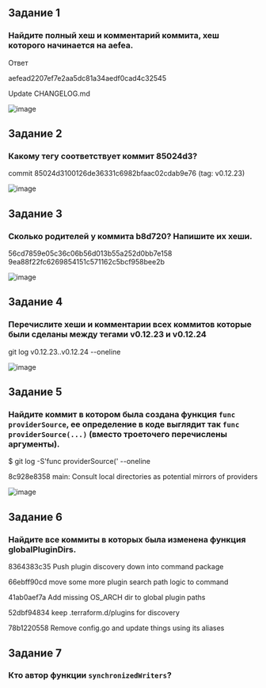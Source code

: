 ## Задание 1
### Найдите полный хеш и комментарий коммита, хеш которого начинается на aefea.

Ответ

aefead2207ef7e2aa5dc81a34aedf0cad4c32545

Update CHANGELOG.md

![image](https://user-images.githubusercontent.com/126553776/234281663-6604667e-4718-4a1d-81bf-cdbdb4d7045a.png)

## Задание 2
### Какому тегу соответствует коммит 85024d3?

commit 85024d3100126de36331c6982bfaac02cdab9e76 (tag: v0.12.23)

![image](https://user-images.githubusercontent.com/126553776/234282351-bd55e00a-fdc1-46d5-ae1e-9c40f0a02ce4.png)

## Задание 3
### Сколько родителей у коммита b8d720? Напишите их хеши.

 56cd7859e05c36c06b56d013b55a252d0bb7e158 9ea88f22fc6269854151c571162c5bcf958bee2b

![image](https://user-images.githubusercontent.com/126553776/234282899-63c68685-0c09-46f8-8387-ef188439de15.png)

## Задание 4
###  Перечислите хеши и комментарии всех коммитов которые были сделаны между тегами v0.12.23 и v0.12.24

git log v0.12.23..v0.12.24 --oneline

![image](https://user-images.githubusercontent.com/126553776/234283424-7d97c30b-2a36-4dc2-8cdd-b9c1ac16db2a.png)

## Задание 5
###  Найдите коммит в котором была создана функция `func providerSource`, ее определение в коде выглядит так `func providerSource(...)` (вместо троеточего перечислены аргументы).

$ git log -S'func providerSource(' --oneline

8c928e8358 main: Consult local directories as potential mirrors of providers

![image](https://user-images.githubusercontent.com/126553776/234284554-4dea4bb2-deb7-4016-8a40-7e6c3dbc21a8.png)

## Задание 6
###  Найдите все коммиты в которых была изменена функция globalPluginDirs.

8364383c35 Push plugin discovery down into command package

66ebff90cd move some more plugin search path logic to command

41ab0aef7a Add missing OS_ARCH dir to global plugin paths

52dbf94834 keep .terraform.d/plugins for discovery

78b1220558 Remove config.go and update things using its aliases

## Задание 7
###  Кто автор функции `synchronizedWriters`?



